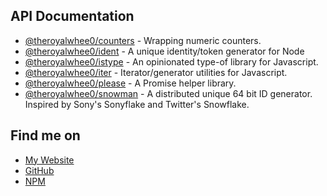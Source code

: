 ## API Documentation
- [@theroyalwhee0/counters](https://theroyalwhee0.github.io/counters/) - Wrapping numeric counters.
- [@theroyalwhee0/ident](https://theroyalwhee0.github.io/ident/) - A unique identity/token generator for Node
- [@theroyalwhee0/istype](https://theroyalwhee0.github.io/istype/) - An opinionated type-of library for Javascript.
- [@theroyalwhee0/iter](https://theroyalwhee0.github.io/iter/) - Iterator/generator utilities for Javascript.
- [@theroyalwhee0/please](https://theroyalwhee0.github.io/please/) - A Promise helper library.
- [@theroyalwhee0/snowman](https://theroyalwhee0.github.io/snowman/) - A distributed unique 64 bit ID generator. Inspired by Sony's Sonyflake and Twitter's Snowflake.


## Find me on
- [My Website](https://www.theroyalwhee.com/)
- [GitHub](https://github.com/theroyalwhee0)
- [NPM](https://www.npmjs.com/~theroyalwhee0)
